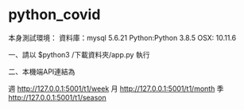# python_covid

本身測試環境：
資料庫：mysql 5.6.21
Python:Python 3.8.5
OSX: 10.11.6

一、請以 $python3 /下載資料夾/app.py 執行

二、本機端API連結為

週 http://127.0.0.1:5001/t1/week
月 http://127.0.0.1:5001/t1/month
季 http://127.0.0.1:5001/t1/season
